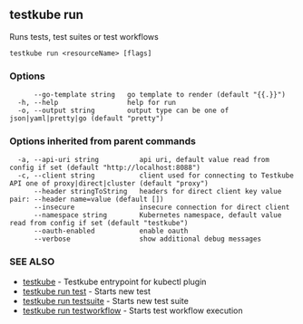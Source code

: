 ## testkube run

Runs tests, test suites or test workflows

```
testkube run <resourceName> [flags]
```

### Options

```
      --go-template string   go template to render (default "{{.}}")
  -h, --help                 help for run
  -o, --output string        output type can be one of json|yaml|pretty|go (default "pretty")
```

### Options inherited from parent commands

```
  -a, --api-uri string          api uri, default value read from config if set (default "http://localhost:8088")
  -c, --client string           client used for connecting to Testkube API one of proxy|direct|cluster (default "proxy")
      --header stringToString   headers for direct client key value pair: --header name=value (default [])
      --insecure                insecure connection for direct client
      --namespace string        Kubernetes namespace, default value read from config if set (default "testkube")
      --oauth-enabled           enable oauth
      --verbose                 show additional debug messages
```

### SEE ALSO

* [testkube](testkube.md)	 - Testkube entrypoint for kubectl plugin
* [testkube run test](testkube_run_test.md)	 - Starts new test
* [testkube run testsuite](testkube_run_testsuite.md)	 - Starts new test suite
* [testkube run testworkflow](testkube_run_testworkflow.md)	 - Starts test workflow execution

